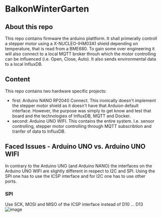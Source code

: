 # BalkonWinterGarten

## About this repo
This repo contains firmware the arduino plattform. It shall primerally controll a stepper motor using a X-NUCLEO-IHM03A1 shield depending on temperature, that is read from a BME680.
To gain some over engineering it will also connect to a local MQTT broker throuh which the motor controlling can be influenced (i.e. Open, Close, Auto). It also sends environmental data to a local InfluxDB.

## Content
This repo contains two hardware specific projects:
 - first: Arduino NANO RP2040 Connect. This ironically doesn't implement the stepper motor shield as it doesn't have that Arduion default interface. However, the purpose was simply to get know and test that board and the technologies of InfluxDB, MQTT and Docker.
 - second: Arduino UNO WIFI. This contains the entire system. I.e. sensor controlling, stepper motor controlling through MQTT subscribtion and tranfer of data to InfluxDB.
 
## Faced Issues - Arduino UNO vs. Arduino UNO WIFI
In contrary to the Arduino UNO (and Arduino NANO) the interfaces on the Arduino UNO WIFI are slightly different in respect to I2C and SPI. Using the SPI one has to use the ICSP interface and for I2C one has to use other ports.
### SPI
Use SCK, MOSI and MISO of the ICSP interface instead of D10 ... D13
![image](https://user-images.githubusercontent.com/25708993/229466985-0011e3c3-9bf6-434c-942e-5006addbeef8.png)


